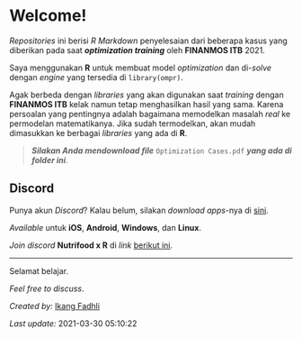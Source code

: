Welcome\!
================

*Repositories* ini berisi *R Markdown* penyelesaian dari beberapa kasus
yang diberikan pada saat ***optimization training*** oleh **FINANMOS
ITB** 2021.

Saya menggunakan **R** untuk membuat model *optimization* dan di-*solve*
dengan *engine* yang tersedia di `library(ompr)`.

Agak berbeda dengan *libraries* yang akan digunakan saat *training*
dengan **FINANMOS ITB** kelak namun tetap menghasilkan hasil yang sama.
Karena persoalan yang pentingnya adalah bagaimana memodelkan masalah
*real* ke permodelan matematikanya. Jika sudah termodelkan, akan mudah
dimasukkan ke berbagai *libraries* yang ada di **R**.

> ***Silakan Anda mendownload file*** `Optimization Cases.pdf` ***yang
> ada di folder ini***.

## **Discord**

Punya akun *Discord*? Kalau belum, silakan *download apps*-nya di
[sini](https://discord.com/).

*Available* untuk **iOS**, **Android**, **Windows**, dan **Linux**.

*Join discord* **Nutrifood x R** di *link* [berikut
ini](https://discord.gg/zy9XJgsf).

-----

Selamat belajar.

*Feel free to discuss*.

*Created by:* [Ikang Fadhli](https://ikanx101.com/)

*Last update:* 2021-03-30 05:10:22
